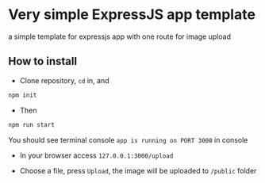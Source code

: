 # Very simple ExpressJS app template
a simple template for expressjs app with one route for image upload

## How to install

- Clone repository, `cd` in, and
```bash
npm init
```
- Then
```bash
npm run start
```

You should see terminal console `app is running on PORT 3000` in console

- In your browser access `127.0.0.1:3000/upload`

- Choose a file, press `Upload`, the image will be uploaded to `/public` folder
